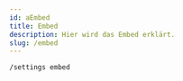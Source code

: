 ```yaml
---
id: aEmbed
title: Embed
description: Hier wird das Embed erklärt.
slug: /embed
---
```




```
/settings embed
```
